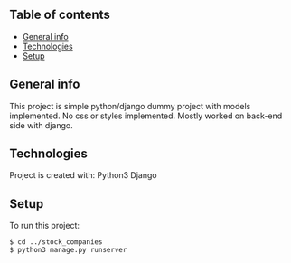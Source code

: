 ## Table of contents
* [General info](#general-info)
* [Technologies](#technologies)
* [Setup](#setup)

## General info
This project is simple python/django dummy project with models implemented. No css or styles implemented. Mostly worked on back-end side with django.
	
## Technologies
Project is created with:
Python3
Django
	
## Setup
To run this project:

```
$ cd ../stock_companies
$ python3 manage.py runserver
```
